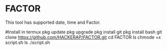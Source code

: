 # FACTOR
This tool has supported date, time and Factor. 

#Install in termux
pkg update 
pkg upgrade 
pkg install git
pkg install bash
git clone https://github.com/HACKERAP/FACTOR.git
cd FACTOR
ls
chmode +x script.sh
ls
./script.sh
